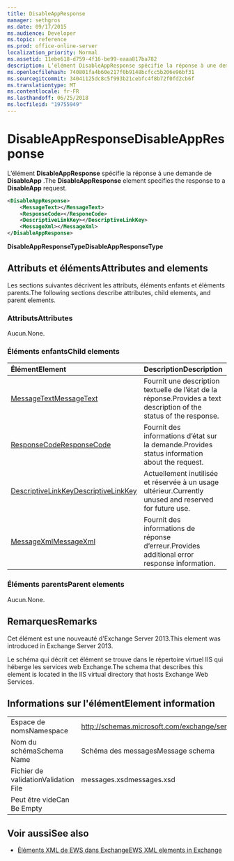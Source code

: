 ```yaml
---
title: DisableAppResponse
manager: sethgros
ms.date: 09/17/2015
ms.audience: Developer
ms.topic: reference
ms.prod: office-online-server
localization_priority: Normal
ms.assetid: 11ebe618-d759-4f16-be99-eaaa817ba782
description: L’élément DisableAppResponse spécifie la réponse à une demande de DisableApp.
ms.openlocfilehash: 740801fa4b60e217f0b9148bcfcc5b206e96bf31
ms.sourcegitcommit: 34041125dc8c5f993b21cebfc4f8b72f0fd2cb6f
ms.translationtype: MT
ms.contentlocale: fr-FR
ms.lasthandoff: 06/25/2018
ms.locfileid: "19755949"
---
```

# <a name="disableappresponse"></a><span data-ttu-id="1d362-103">DisableAppResponse</span><span class="sxs-lookup"><span data-stu-id="1d362-103">DisableAppResponse</span></span>

<span data-ttu-id="1d362-104">L’élément **DisableAppResponse** spécifie la réponse à une demande de **DisableApp** .</span><span class="sxs-lookup"><span data-stu-id="1d362-104">The **DisableAppResponse** element specifies the response to a **DisableApp** request.</span></span> 
  
```XML
<DisableAppResponse>
    <MessageText></MessageText>
    <ResponseCode></ResponeCode>
    <DescriptiveLinkKey></DescriptiveLinkKey>
    <MessageXml></MessageXml>
</DisableAppResponse>
```

 <span data-ttu-id="1d362-105">**DisableAppResponseType**</span><span class="sxs-lookup"><span data-stu-id="1d362-105">**DisableAppResponseType**</span></span>
## <a name="attributes-and-elements"></a><span data-ttu-id="1d362-106">Attributs et éléments</span><span class="sxs-lookup"><span data-stu-id="1d362-106">Attributes and elements</span></span>

<span data-ttu-id="1d362-107">Les sections suivantes décrivent les attributs, éléments enfants et éléments parents.</span><span class="sxs-lookup"><span data-stu-id="1d362-107">The following sections describe attributes, child elements, and parent elements.</span></span>
  
### <a name="attributes"></a><span data-ttu-id="1d362-108">Attributs</span><span class="sxs-lookup"><span data-stu-id="1d362-108">Attributes</span></span>

<span data-ttu-id="1d362-109">Aucun.</span><span class="sxs-lookup"><span data-stu-id="1d362-109">None.</span></span>
  
### <a name="child-elements"></a><span data-ttu-id="1d362-110">Éléments enfants</span><span class="sxs-lookup"><span data-stu-id="1d362-110">Child elements</span></span>

|<span data-ttu-id="1d362-111">**Élément**</span><span class="sxs-lookup"><span data-stu-id="1d362-111">**Element**</span></span>|<span data-ttu-id="1d362-112">**Description**</span><span class="sxs-lookup"><span data-stu-id="1d362-112">**Description**</span></span>|
|:-----|:-----|
|[<span data-ttu-id="1d362-113">MessageText</span><span class="sxs-lookup"><span data-stu-id="1d362-113">MessageText</span></span>](messagetext.md) <br/> |<span data-ttu-id="1d362-114">Fournit une description textuelle de l’état de la réponse.</span><span class="sxs-lookup"><span data-stu-id="1d362-114">Provides a text description of the status of the response.</span></span>  <br/> |
|[<span data-ttu-id="1d362-115">ResponseCode</span><span class="sxs-lookup"><span data-stu-id="1d362-115">ResponseCode</span></span>](responsecode.md) <br/> |<span data-ttu-id="1d362-116">Fournit des informations d’état sur la demande.</span><span class="sxs-lookup"><span data-stu-id="1d362-116">Provides status information about the request.</span></span>  <br/> |
|[<span data-ttu-id="1d362-117">DescriptiveLinkKey</span><span class="sxs-lookup"><span data-stu-id="1d362-117">DescriptiveLinkKey</span></span>](descriptivelinkkey.md) <br/> |<span data-ttu-id="1d362-118">Actuellement inutilisée et réservée à un usage ultérieur.</span><span class="sxs-lookup"><span data-stu-id="1d362-118">Currently unused and reserved for future use.</span></span>  <br/> |
|[<span data-ttu-id="1d362-119">MessageXml</span><span class="sxs-lookup"><span data-stu-id="1d362-119">MessageXml</span></span>](messagexml.md) <br/> |<span data-ttu-id="1d362-120">Fournit des informations de réponse d’erreur.</span><span class="sxs-lookup"><span data-stu-id="1d362-120">Provides additional error response information.</span></span>  <br/> |
   
### <a name="parent-elements"></a><span data-ttu-id="1d362-121">Éléments parents</span><span class="sxs-lookup"><span data-stu-id="1d362-121">Parent elements</span></span>

<span data-ttu-id="1d362-122">Aucun.</span><span class="sxs-lookup"><span data-stu-id="1d362-122">None.</span></span>
  
## <a name="remarks"></a><span data-ttu-id="1d362-123">Remarques</span><span class="sxs-lookup"><span data-stu-id="1d362-123">Remarks</span></span>

<span data-ttu-id="1d362-124">Cet élément est une nouveauté d'Exchange Server 2013.</span><span class="sxs-lookup"><span data-stu-id="1d362-124">This element was introduced in Exchange Server 2013.</span></span>
  
<span data-ttu-id="1d362-125">Le schéma qui décrit cet élément se trouve dans le répertoire virtuel IIS qui héberge les services web Exchange.</span><span class="sxs-lookup"><span data-stu-id="1d362-125">The schema that describes this element is located in the IIS virtual directory that hosts Exchange Web Services.</span></span>
  
## <a name="element-information"></a><span data-ttu-id="1d362-126">Informations sur l'élément</span><span class="sxs-lookup"><span data-stu-id="1d362-126">Element information</span></span>

|||
|:-----|:-----|
|<span data-ttu-id="1d362-127">Espace de noms</span><span class="sxs-lookup"><span data-stu-id="1d362-127">Namespace</span></span>  <br/> |http://schemas.microsoft.com/exchange/services/2006/messages  <br/> |
|<span data-ttu-id="1d362-128">Nom du schéma</span><span class="sxs-lookup"><span data-stu-id="1d362-128">Schema Name</span></span>  <br/> |<span data-ttu-id="1d362-129">Schéma des messages</span><span class="sxs-lookup"><span data-stu-id="1d362-129">Message schema</span></span>  <br/> |
|<span data-ttu-id="1d362-130">Fichier de validation</span><span class="sxs-lookup"><span data-stu-id="1d362-130">Validation File</span></span>  <br/> |<span data-ttu-id="1d362-131">messages.xsd</span><span class="sxs-lookup"><span data-stu-id="1d362-131">messages.xsd</span></span>  <br/> |
|<span data-ttu-id="1d362-132">Peut être vide</span><span class="sxs-lookup"><span data-stu-id="1d362-132">Can Be Empty</span></span>  <br/> ||
   
## <a name="see-also"></a><span data-ttu-id="1d362-133">Voir aussi</span><span class="sxs-lookup"><span data-stu-id="1d362-133">See also</span></span>

- [<span data-ttu-id="1d362-134">Éléments XML de EWS dans Exchange</span><span class="sxs-lookup"><span data-stu-id="1d362-134">EWS XML elements in Exchange</span></span>](ews-xml-elements-in-exchange.md)

